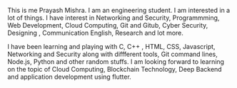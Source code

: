 



This is me Prayash Mishra. I am an engineering student.
I am interested in a lot of things. I have interest in Networking and Security, Programmming, Web Development, Cloud Computing, Git and Gitub, Cyber Security, Designing , Communication English, Research and  lot more.

I have been learning and playing with C, C++ , HTML, CSS, Javascript, Networking and Security along with diffferent tools, Git command lines, Node.js, Python and other random stuffs.
I am looking forward to learning on the topic of Cloud Computing, Blockchain Technology, Deep Backend and application development using flutter.
